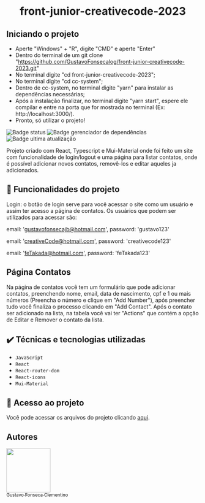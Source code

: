 <h1 align="center"> front-junior-creativecode-2023 </h1>

## Iniciando o projeto

- Aperte "Windows" + "R", digite "CMD" e aperte "Enter"
- Dentro do terminal de um git clone "https://github.com/GustavoFonsecalog/front-junior-creativecode-2023.git"
- No terminal digite "cd front-junior-creativecode-2023";
- No terminal digite "cd cc-system";
- Dentro de cc-system, no terminal digite "yarn" para instalar as dependências necessárias;
- Após a instalação finalizar, no terminal digite "yarn start", espere ele compilar e entre na porta que for mostrada no terminal (Ex: http://localhost:3000/).
- Pronto, só utilizar o projeto!

![Badge status](https://img.shields.io/badge/STATUS-FINALIZADO-green)
![Badge gerenciador de dependências](https://img.shields.io/badge/Yarn-1.22.19-blue)
![Badge ultima atualização](https://img.shields.io/badge/Ultima%20atualiza%C3%A7%C3%A3o-Abril-yellow)

Projeto criado com React, Typescript e Mui-Material onde foi feito um site com funcionalidade de login/logout e uma página para listar contatos, onde é possível adicionar novos contatos, removê-los e editar aqueles ja adicionados.

## :hammer: Funcionalidades do projeto

Login: o botão de login serve para você acessar o site como um usuário e assim ter acesso a página de contatos. Os usuários que podem ser utilizados para acessar são:
 
 email: 'gustavofonsecajb@hotmail.com',
 password: 'gustavo123'
  
 email: 'creativeCode@hotmail.com',
 password: 'creativecode123'
  
 email: 'feTakada@hotmail.com',
 password: 'feTakada123'

## Página Contatos

Na página de contatos você tem um formulário que pode adicionar contatos, preenchendo nome, email, data de nascimento, cpf e 1 ou mais números (Preencha o número e clique em "Add Number"), após preencher tudo você finaliza o processo clicando em "Add Contact". Após o contato ser adicionado na lista, na tabela você vai ter "Actions" que contém a opção de Editar e Remover o contato da lista.

## ✔️ Técnicas e tecnologias utilizadas

- ``JavaScript``
- ``React``
- ``React-router-dom``
- ``React-icons``
- ``Mui-Material``

## 📁 Acesso ao projeto
Você pode acessar os arquivos do projeto clicando [aqui](https://github.com/GustavoFonsecalog/front-junior-creativecode-2023/tree/main/cc-system).

## Autores

[<img src="https://avatars.githubusercontent.com/u/83730260?v=4" width=115><br><sub> Gustavo Fonseca Clementino </sub>](https://github.com/GustavoFonsecalog)
